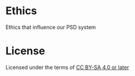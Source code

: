 # Ethics 

Ethics that influence our PSD system

# License

Licensed under the terms of [CC BY-SA 4.0 or later](by-sa.markdown)

